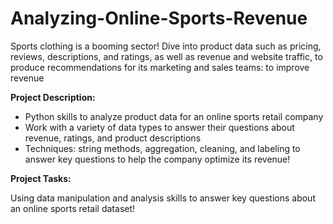 # Analyzing-Online-Sports-Revenue
Sports clothing is a booming sector! Dive into product data such as pricing, reviews, descriptions, and ratings, as well as revenue and website traffic, to produce recommendations for its marketing and sales teams: to improve revenue <be>

**Project Description:** <be>

- Python skills to analyze product data for an online sports retail company <be>
- Work with a variety of data types to answer their questions about revenue, ratings, and product descriptions <be>
- Techniques: string methods, aggregation, cleaning, and labeling to answer key questions to help the company optimize its revenue! <be>

**Project Tasks:** <be>

Using data manipulation and analysis skills to answer key questions about an online sports retail dataset!


